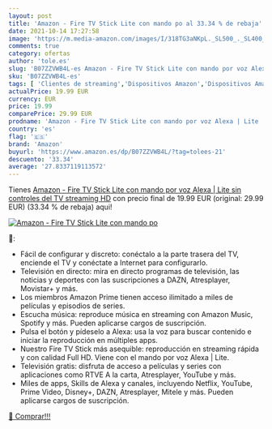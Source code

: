 ```yaml
---
layout: post
title: 'Amazon - Fire TV Stick Lite con mando po al 33.34 % de rebaja'
date: 2021-10-14 17:27:58
image: 'https://m.media-amazon.com/images/I/318TG3aNKpL._SL500_._SL400_.jpg'
comments: true
category: ofertas
author: 'tole.es'
slug: 'B07ZZVWB4L-es Amazon - Fire TV Stick Lite con mando por voz Alexa | Lite...'
sku: 'B07ZZVWB4L-es'
tags: [ 'Clientes de streaming','Dispositivos Amazon','Dispositivos Amazon y Accesorios','Dispositivos para el streaming','Dispositivos para streaming','Electrónica','Equipos de audio y Hi-Fi','Fire TV','alexa','amazon', ]
actualPrice: 19.99 EUR
currency: EUR
price: 19.99
comparePrice: 29.99 EUR
prodname: 'Amazon - Fire TV Stick Lite con mando por voz Alexa | Lite  sin controles del TV   streaming HD'
country: 'es'
flag: '🇪🇸'
brand: 'Amazon'
buyurl: 'https://www.amazon.es/dp/B07ZZVWB4L/?tag=tolees-21'
descuento: '33.34'
average: '27.8337119113572'
---
```


Tienes [Amazon - Fire TV Stick Lite con mando por voz Alexa | Lite  sin controles del TV   streaming HD](https://www.amazon.es/dp/B07ZZVWB4L/?tag=tolees-21) con precio final de  19.99 EUR (original: 29.99 EUR) (33.34 %  de rebaja) aqui!

[![Amazon - Fire TV Stick Lite con mando po](https://m.media-amazon.com/images/I/318TG3aNKpL._SL500_._SL400_.jpg)](https://www.amazon.es/dp/B07ZZVWB4L/?tag=tolees-21)

🔎:

- Fácil de configurar y discreto: conéctalo a la parte trasera del TV, enciende el TV y conéctate a Internet para configurarlo.
- Televisión en directo: mira en directo programas de televisión, las noticias y deportes con las suscripciones a DAZN, Atresplayer, Movistar+ y más.
- Los miembros Amazon Prime tienen acceso ilimitado a miles de películas y episodios de series.
- Escucha música: reproduce música en streaming con Amazon Music, Spotify y más. Pueden aplicarse cargos de suscripción.
- Pulsa el botón y pídeselo a Alexa: usa la voz para buscar contenido e iniciar la reproducción en múltiples apps.
- Nuestro Fire TV Stick más asequible: reproducción en streaming rápida y con calidad Full HD. Viene con el mando por voz Alexa | Lite.
- Televisión gratis: disfruta de acceso a películas y series con aplicaciones como RTVE A la carta, Atresplayer, YouTube y más.
- Miles de apps, Skills de Alexa y canales, incluyendo Netflix, YouTube, Prime Video, Disney+, DAZN, Atresplayer, Mitele y más. Pueden aplicarse cargos de suscripción.

[🛒 Comprar!!!](https://www.amazon.es/dp/B07ZZVWB4L/?tag=tolees-21)
